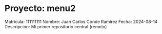 # Proyecto: menu2
Matricula: 	111111111
Nombre: 	Juan Carlos Conde Ramírez
Fecha: 		2024-08-14
Descripción: 	Mi primer repositorio central (remoto)
